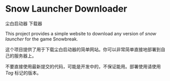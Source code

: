 # Snow Launcher Downloader

尘白启动器 下载器

This project provides a simple website to download any version of *snow launcher* for the game Snowbreak.

这个项目提供了用于下载尘白启动器的简单网站。你可以非常简单直接地部署到自己的服务器上。

不要直接使用最新提交的代码，可能是开发中的，不保证能用。部署使用请使用 *Tag* 标记的版本。
